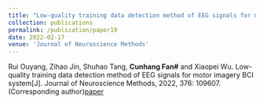 ```yaml
---
title: "Low-quality training data detection method of EEG signals for motor imagery BCI system[J]"
collection: publications
permalink: /publication/paper19
date: 2022-02-17
venue: 'Journal of Neuroscience Methods'
---
```

Rui Ouyang, Zihao Jin, Shuhao Tang, **Cunhang Fan#** and Xiaopei Wu. Low-quality training data detection method of EEG signals for motor imagery BCI system[J]. Journal of Neuroscience Methods, 2022, 376: 109607.(Corresponding author)[paper](https://fchest.github.io/pub/JNM.pdf)

